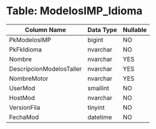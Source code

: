 # Table: ModelosIMP_Idioma

| Column Name | Data Type | Nullable |
|-------------|-----------|----------|
| PkModelosIMP | bigint | NO |
| PkFkIdioma | nvarchar | NO |
| Nombre | nvarchar | YES |
| DescripcionModelosTaller | nvarchar | YES |
| NombreMotor | nvarchar | YES |
| UserMod | smallint | NO |
| HostMod | nvarchar | NO |
| VersionFila | tinyint | NO |
| FechaMod | datetime | NO |
